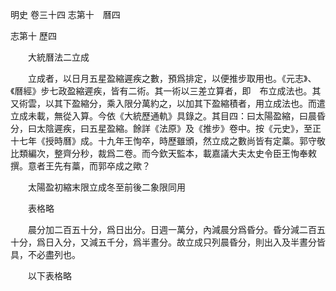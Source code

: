 明史
卷三十四
志第十　曆四

志第十 歷四

　　大統曆法二立成

　　立成者，以日月五星盈縮遲疾之數，預爲排定，以便推步取用也。《元志》、《曆經》步七政盈縮遲疾，皆有二術。其一術以三差立算者，即　布立成法也。其又術雲，以其下盈縮分，乘入限分萬約之，以加其下盈縮積者，用立成法也。而遣立成未載，無從入算。今依《大統歷通軌》具錄之。其目四：曰太陽盈縮，曰晨昏分，曰太陰遲疾，曰五星盈縮。餘詳《法原》及《推步》卷中。按《元史》，至正十七年《授時曆》成。十九年王恂卒，時歷雖頒，然立成之數尚皆有定藁。郭守敬比類編次，整齊分秒，裁爲二卷。而今欽天監本，載嘉議大夫太史令臣王恂奉敕撰。意者王先有藁，而郭卒成之歟？

　　太陽盈初縮末限立成冬至前後二象限同用

　　表格略

　　晨分加二百五十分，爲日出分。日週一萬分，內減晨分爲昏分。昏分減二百五十分，爲日入分，又減五千分，爲半晝分。故立成只列晨昏分，則出入及半晝分皆具，不必盡列也。

　　以下表格略
